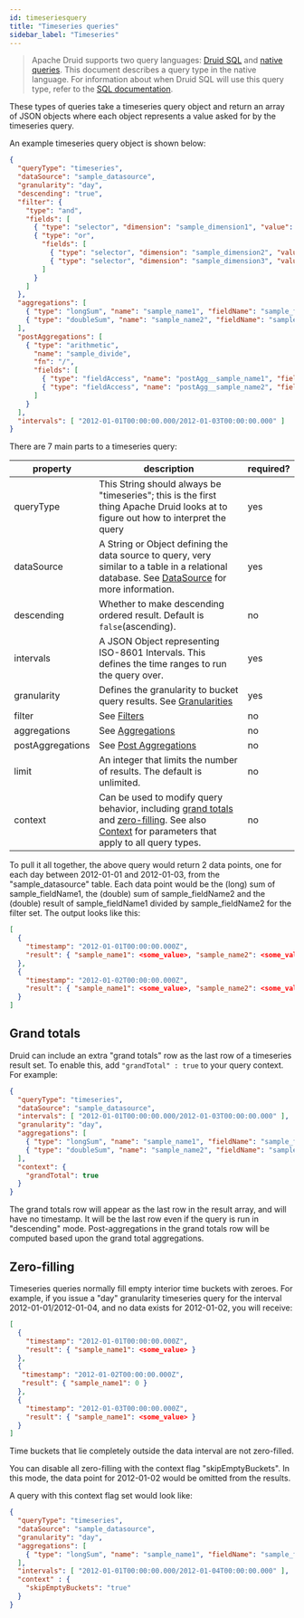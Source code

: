 ```yaml
---
id: timeseriesquery
title: "Timeseries queries"
sidebar_label: "Timeseries"
---
```


<!--
  ~ Licensed to the Apache Software Foundation (ASF) under one
  ~ or more contributor license agreements.  See the NOTICE file
  ~ distributed with this work for additional information
  ~ regarding copyright ownership.  The ASF licenses this file
  ~ to you under the Apache License, Version 2.0 (the
  ~ "License"); you may not use this file except in compliance
  ~ with the License.  You may obtain a copy of the License at
  ~
  ~   http://www.apache.org/licenses/LICENSE-2.0
  ~
  ~ Unless required by applicable law or agreed to in writing,
  ~ software distributed under the License is distributed on an
  ~ "AS IS" BASIS, WITHOUT WARRANTIES OR CONDITIONS OF ANY
  ~ KIND, either express or implied.  See the License for the
  ~ specific language governing permissions and limitations
  ~ under the License.
  -->

> Apache Druid supports two query languages: [Druid SQL](sql.md) and [native queries](querying.md).
> This document describes a query
> type in the native language. For information about when Druid SQL will use this query type, refer to the
> [SQL documentation](sql.md#query-types).

These types of queries take a timeseries query object and return an array of JSON objects where each object represents a value asked for by the timeseries query.

An example timeseries query object is shown below:

```json
{
  "queryType": "timeseries",
  "dataSource": "sample_datasource",
  "granularity": "day",
  "descending": "true",
  "filter": {
    "type": "and",
    "fields": [
      { "type": "selector", "dimension": "sample_dimension1", "value": "sample_value1" },
      { "type": "or",
        "fields": [
          { "type": "selector", "dimension": "sample_dimension2", "value": "sample_value2" },
          { "type": "selector", "dimension": "sample_dimension3", "value": "sample_value3" }
        ]
      }
    ]
  },
  "aggregations": [
    { "type": "longSum", "name": "sample_name1", "fieldName": "sample_fieldName1" },
    { "type": "doubleSum", "name": "sample_name2", "fieldName": "sample_fieldName2" }
  ],
  "postAggregations": [
    { "type": "arithmetic",
      "name": "sample_divide",
      "fn": "/",
      "fields": [
        { "type": "fieldAccess", "name": "postAgg__sample_name1", "fieldName": "sample_name1" },
        { "type": "fieldAccess", "name": "postAgg__sample_name2", "fieldName": "sample_name2" }
      ]
    }
  ],
  "intervals": [ "2012-01-01T00:00:00.000/2012-01-03T00:00:00.000" ]
}
```

There are 7 main parts to a timeseries query:

|property|description|required?|
|--------|-----------|---------|
|queryType|This String should always be "timeseries"; this is the first thing Apache Druid looks at to figure out how to interpret the query|yes|
|dataSource|A String or Object defining the data source to query, very similar to a table in a relational database. See [DataSource](../querying/datasource.md) for more information.|yes|
|descending|Whether to make descending ordered result. Default is `false`(ascending).|no|
|intervals|A JSON Object representing ISO-8601 Intervals. This defines the time ranges to run the query over.|yes|
|granularity|Defines the granularity to bucket query results. See [Granularities](../querying/granularities.md)|yes|
|filter|See [Filters](../querying/filters.md)|no|
|aggregations|See [Aggregations](../querying/aggregations.md)|no|
|postAggregations|See [Post Aggregations](../querying/post-aggregations.md)|no|
|limit|An integer that limits the number of results. The default is unlimited.|no|
|context|Can be used to modify query behavior, including [grand totals](#grand-totals) and [zero-filling](#zero-filling). See also [Context](../querying/query-context.md) for parameters that apply to all query types.|no|

To pull it all together, the above query would return 2 data points, one for each day between 2012-01-01 and 2012-01-03, from the "sample\_datasource" table. Each data point would be the (long) sum of sample\_fieldName1, the (double) sum of sample\_fieldName2 and the (double) result of sample\_fieldName1 divided by sample\_fieldName2 for the filter set. The output looks like this:

```json
[
  {
    "timestamp": "2012-01-01T00:00:00.000Z",
    "result": { "sample_name1": <some_value>, "sample_name2": <some_value>, "sample_divide": <some_value> }
  },
  {
    "timestamp": "2012-01-02T00:00:00.000Z",
    "result": { "sample_name1": <some_value>, "sample_name2": <some_value>, "sample_divide": <some_value> }
  }
]
```

## Grand totals

Druid can include an extra "grand totals" row as the last row of a timeseries result set. To enable this, add
`"grandTotal" : true` to your query context. For example:

```json
{
  "queryType": "timeseries",
  "dataSource": "sample_datasource",
  "intervals": [ "2012-01-01T00:00:00.000/2012-01-03T00:00:00.000" ],
  "granularity": "day",
  "aggregations": [
    { "type": "longSum", "name": "sample_name1", "fieldName": "sample_fieldName1" },
    { "type": "doubleSum", "name": "sample_name2", "fieldName": "sample_fieldName2" }
  ],
  "context": {
    "grandTotal": true
  }
}
```

The grand totals row will appear as the last row in the result array, and will have no timestamp. It will be the last
row even if the query is run in "descending" mode. Post-aggregations in the grand totals row will be computed based
upon the grand total aggregations.

## Zero-filling

Timeseries queries normally fill empty interior time buckets with zeroes. For example, if you issue a "day" granularity
timeseries query for the interval 2012-01-01/2012-01-04, and no data exists for 2012-01-02, you will receive:

```json
[
  {
    "timestamp": "2012-01-01T00:00:00.000Z",
    "result": { "sample_name1": <some_value> }
  },
  {
   "timestamp": "2012-01-02T00:00:00.000Z",
   "result": { "sample_name1": 0 }
  },
  {
    "timestamp": "2012-01-03T00:00:00.000Z",
    "result": { "sample_name1": <some_value> }
  }
]
```

Time buckets that lie completely outside the data interval are not zero-filled.

You can disable all zero-filling with the context flag "skipEmptyBuckets". In this mode, the data point for 2012-01-02
would be omitted from the results.

A query with this context flag set would look like:

```json
{
  "queryType": "timeseries",
  "dataSource": "sample_datasource",
  "granularity": "day",
  "aggregations": [
    { "type": "longSum", "name": "sample_name1", "fieldName": "sample_fieldName1" }
  ],
  "intervals": [ "2012-01-01T00:00:00.000/2012-01-04T00:00:00.000" ],
  "context" : {
    "skipEmptyBuckets": "true"
  }
}
```
